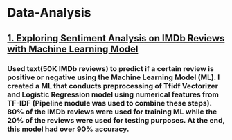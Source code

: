 # Data-Analysis

## [1. Exploring Sentiment Analysis on IMDb Reviews with Machine Learning Model](https://github.com/HelloJacob11/Data-Analysis/blob/main/Sentiment_Analysis.ipynb)
###  Used text(50K IMDb reviews) to predict if a certain review is positive or negative using the Machine Learning Model (ML). I created a ML that conducts preprocessing of Tfidf Vectorizer and Logistic Regression model using numerical features from TF-IDF (Pipeline module was used to combine these steps). 80% of the IMDb reviews were used for training ML while the 20% of the reviews were used for testing purposes. At the end, this model had over 90% accuracy.

